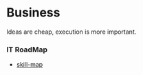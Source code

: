 # Business
Ideas are cheap, execution is more important.

### IT RoadMap
- [skill-map](https://github.com/TeamStuQ/skill-map)
